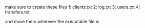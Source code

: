 make sure to create these files
1: clients.txt
2: log.txt
3: users.txt
4: transfers.txt

and move them wherever the executable file is
